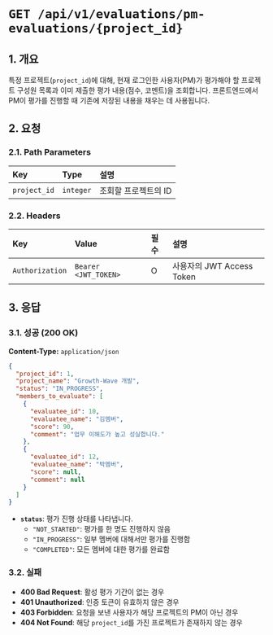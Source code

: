 # `GET /api/v1/evaluations/pm-evaluations/{project_id}`

## 1. 개요

특정 프로젝트(`project_id`)에 대해, 현재 로그인한 사용자(PM)가 평가해야 할 프로젝트 구성원 목록과 이미 제출한 평가 내용(점수, 코멘트)을 조회합니다. 프론트엔드에서 PM이 평가를 진행할 때 기존에 저장된 내용을 채우는 데 사용됩니다.

## 2. 요청

### 2.1. Path Parameters

| Key | Type | 설명 |
| :--- | :--- | :--- |
| `project_id` | `integer` | 조회할 프로젝트의 ID |

### 2.2. Headers

| Key | Value | 필수 | 설명 |
| :--- | :--- | :--- | :--- |
| `Authorization` | `Bearer <JWT_TOKEN>` | O | 사용자의 JWT Access Token |

## 3. 응답

### 3.1. 성공 (200 OK)

**Content-Type:** `application/json`

```json
{
  "project_id": 1,
  "project_name": "Growth-Wave 개발",
  "status": "IN_PROGRESS",
  "members_to_evaluate": [
    {
      "evaluatee_id": 10,
      "evaluatee_name": "김멤버",
      "score": 90,
      "comment": "업무 이해도가 높고 성실합니다."
    },
    {
      "evaluatee_id": 12,
      "evaluatee_name": "박멤버",
      "score": null,
      "comment": null
    }
  ]
}
```

- **`status`**: 평가 진행 상태를 나타냅니다.
  - `"NOT_STARTED"`: 평가를 한 명도 진행하지 않음
  - `"IN_PROGRESS"`: 일부 멤버에 대해서만 평가를 진행함
  - `"COMPLETED"`: 모든 멤버에 대한 평가를 완료함

### 3.2. 실패

- **400 Bad Request**: 활성 평가 기간이 없는 경우
- **401 Unauthorized**: 인증 토큰이 유효하지 않은 경우
- **403 Forbidden**: 요청을 보낸 사용자가 해당 프로젝트의 PM이 아닌 경우
- **404 Not Found**: 해당 `project_id`를 가진 프로젝트가 존재하지 않는 경우
